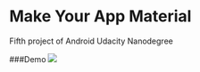 # Make Your App Material

Fifth project of Android Udacity Nanodegree

###Demo
![](https://cloud.githubusercontent.com/assets/11967184/22170640/6c06d470-df35-11e6-8be9-80a8122b6551.gif)
